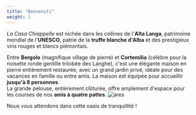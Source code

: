 ```yaml
---
title: "Benvenuti"
weight: 1
---
```


*La Casa Chiappelle* est nichée dans les collines de l'**Alta Langa**, patrimoine mondial de l'**UNESCO**, patrie de la **truffe blanche d'Alba** et des prestigieux vins rouges et blancs piémontais.

Entre **Bergolo** (magnifique village de pierre) et **Cortemilia** (célèbre pour la noisette ronde gentille trilobée des Langhe), c'est une élégante maison en pierre entièrement restaurée, avec un grand jardin privé, idéale pour des vacances en famille ou entre amis. La maison est équipée pour accueillir **jusqu'à 8 personnes**.  
La grande pelouse, entièrement clôturée, offre amplement d'espace pour les courses de nos **amis à quatre pattes**. ![ares](/images/ares.png)

Nous vous attendons dans cette oasis de tranquillité !